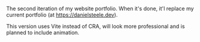 The second iteration of my website portfolio. When it's done, it'l replace my current portfolio (at https://danielsteele.dev). 

This version uses Vite instead of CRA, will look more professional and is planned to include animation. 
